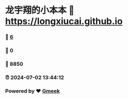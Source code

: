 # 龙宇翔的小本本 :link: https://longxiucai.github.io 
### :page_facing_up: [6](https://longxiucai.github.io/tag.html) 
### :speech_balloon: 0 
### :hibiscus: 8850 
### :alarm_clock: 2024-07-02 13:44:12 
### Powered by :heart: [Gmeek](https://github.com/Meekdai/Gmeek)
